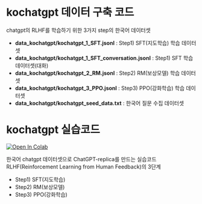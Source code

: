 # kochatgpt 데이터 구축 코드
chatgpt의 RLHF를 학습하기 위한 3가지 step의 한국어 데이터셋
  - **data_kochatgpt/kochatgpt_1_SFT.jsonl** : Step1) SFT(지도학습) 학습 데이터셋
  - **data_kochatgpt/kochatgpt_1_SFT_conversation.jsonl** : Step1) SFT 학습 데이터셋(대화)
  - **data_kochatgpt/kochatgpt_2_RM.jsonl** : Step2) RM(보상모델) 학습 데이터셋
  - **data_kochatgpt/kochatgpt_3_PPO.jsonl** : Step3) PPO(강화학습) 학습 데이터셋
  - **data_kochatgpt/kochatgpt_seed_data.txt** : 한국어 질문 수집 데이터셋

# kochatgpt 실습코드
<a href="https://bit.ly/401rCrd">
  <img src="https://colab.research.google.com/assets/colab-badge.svg" alt="Open In Colab"/>
</a>

한국어 chatgpt 데이터셋으로 ChatGPT-replica를 만드는 실습코드
RLHF(Reinforcement Learning from Human Feedback)의 3단계
- Step1) SFT(지도학습)
- Step2) RM(보상모델)
- Step3) PPO(강화학습)



